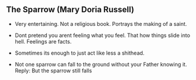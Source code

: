 ## The Sparrow (Mary Doria Russell)

- Very entertaining.  Not a religious book. Portrays the making of a saint.

- Dont pretend you arent feeling what you feel. That how things slide into hell. Feelings are facts.

- Sometimes its enough to just act like less a shithead.

- Not one sparrow can fall to the ground without your Father knowing it.
  Reply: But the sparrow still falls